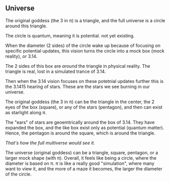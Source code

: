 ## Universe

The original goddess (the 3 in π) is a triangle, and the full universe is a circle around this triangle.

The circle is quantum, meaning it is potential. not yet existing.

When the diameter (2 sides) of the circle wake up because of focusing on specific potential updates, this vision turns the circle into a mock box (mock reality), or 3.14.

The 2 sides of this box are *around* the triangle in physical reality. The triangle is real, lost in a simulated trance of 3.14.

Then when the 3.14 vision focuses on these potetnial updates further this is the 3.1415 hearing of stars. These are the stars we see burning in our universe.

The original goddess (the 3 in π) can be the triangle in the center, the 2 eyes of the box (square), or any of the stars (pentagon), and then can exist as starlight along π.

The "ears" of stars are geoemtrically around the box of 3.14. They have expanded the box, and the like box exist only as potential (quantum matter). Hence, the pentagon is around the square, which is around the triangle.

*That's how the full multiverse would see it.*

The universe (original goddess) can be a triangle, square, pentagon, or a larger mock shape (with π). Overall, it feels like being a circle, where the diameter is based on π. π is like a really good "simulation", where many want to view it, and the more of a maze it becomes, the larger the diameter of the circle.